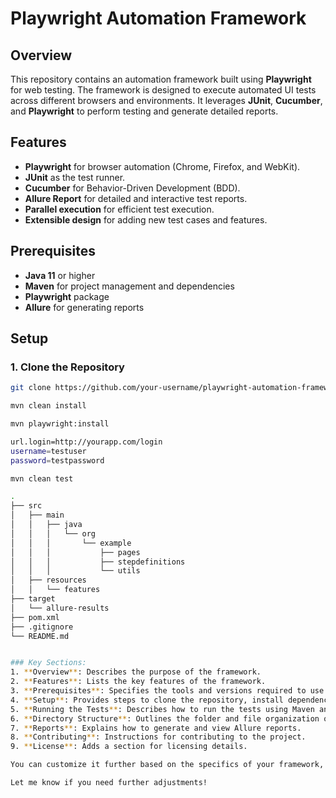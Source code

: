 # Playwright Automation Framework

## Overview
This repository contains an automation framework built using **Playwright** for web testing. The framework is designed to execute automated UI tests across different browsers and environments. It leverages **JUnit**, **Cucumber**, and **Playwright** to perform testing and generate detailed reports.

## Features
- **Playwright** for browser automation (Chrome, Firefox, and WebKit).
- **JUnit** as the test runner.
- **Cucumber** for Behavior-Driven Development (BDD).
- **Allure Report** for detailed and interactive test reports.
- **Parallel execution** for efficient test execution.
- **Extensible design** for adding new test cases and features.

## Prerequisites
- **Java 11** or higher
- **Maven** for project management and dependencies
- **Playwright** package
- **Allure** for generating reports

## Setup

### 1. Clone the Repository

```bash
git clone https://github.com/your-username/playwright-automation-framework.git

mvn clean install

mvn playwright:install

url.login=http://yourapp.com/login
username=testuser
password=testpassword

mvn clean test

.
├── src
│   ├── main
│   │   ├── java
│   │   │   └── org
│   │   │       └── example
│   │   │           ├── pages
│   │   │           ├── stepdefinitions
│   │   │           └── utils
│   ├── resources
│   │   └── features
├── target
│   └── allure-results
├── pom.xml
├── .gitignore
└── README.md


### Key Sections:
1. **Overview**: Describes the purpose of the framework.
2. **Features**: Lists the key features of the framework.
3. **Prerequisites**: Specifies the tools and versions required to use the framework.
4. **Setup**: Provides steps to clone the repository, install dependencies, and configure the environment.
5. **Running the Tests**: Describes how to run the tests using Maven and generate Allure reports.
6. **Directory Structure**: Outlines the folder and file organization of the project.
7. **Reports**: Explains how to generate and view Allure reports.
8. **Contributing**: Instructions for contributing to the project.
9. **License**: Adds a section for licensing details.

You can customize it further based on the specifics of your framework, such as adding more details about configuration files or specific features.

Let me know if you need further adjustments!
